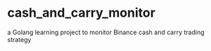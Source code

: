 # cash_and_carry_monitor
a Golang learning project to monitor Binance cash and carry trading strategy
